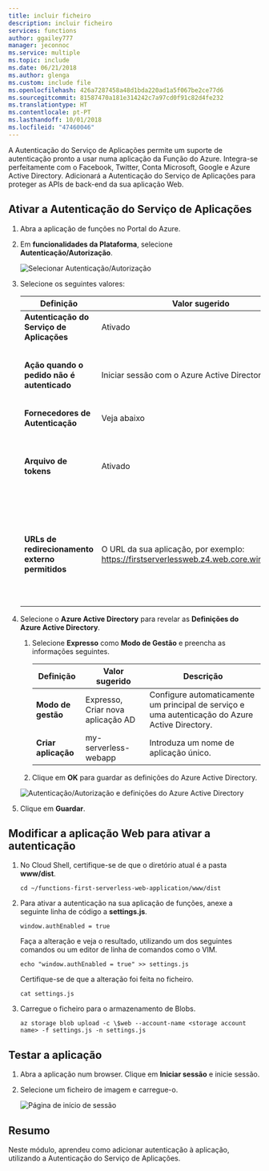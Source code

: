 ```yaml
---
title: incluir ficheiro
description: incluir ficheiro
services: functions
author: ggailey777
manager: jeconnoc
ms.service: multiple
ms.topic: include
ms.date: 06/21/2018
ms.author: glenga
ms.custom: include file
ms.openlocfilehash: 426a7287458a48d1bda220ad1a5f067be2ce77d6
ms.sourcegitcommit: 81587470a181e314242c7a97cd0f91c82d4fe232
ms.translationtype: HT
ms.contentlocale: pt-PT
ms.lasthandoff: 10/01/2018
ms.locfileid: "47460046"
---
```

A Autenticação do Serviço de Aplicações permite um suporte de autenticação pronto a usar numa aplicação da Função do Azure. Integra-se perfeitamente com o Facebook, Twitter, Conta Microsoft, Google e Azure Active Directory. Adicionará a Autenticação do Serviço de Aplicações para proteger as APIs de back-end da sua aplicação Web.

## <a name="enable-app-service-authentication"></a>Ativar a Autenticação do Serviço de Aplicações

1. Abra a aplicação de funções no Portal do Azure.

1. Em **funcionalidades da Plataforma**, selecione **Autenticação/Autorização**.

    ![Selecionar Autenticação/Autorização](media/functions-first-serverless-web-app/6-authorization.jpg)

1. Selecione os seguintes valores:
    
    | Definição      |  Valor sugerido   | Descrição                                        |
    | --- | --- | ---|
    | **Autenticação do Serviço de Aplicações** | Ativado | Ative a autenticação. |
    | **Ação quando o pedido não é autenticado** | Iniciar sessão com o Azure Active Directory | Selecione um método de autenticação configurado (abaixo). |
    | **Fornecedores de Autenticação** | Veja abaixo | Veja abaixo |
    | **Arquivo de tokens** | Ativado | Permita que o Serviço de Aplicações armazene e faça a gestão dos tokens. |
    | **URLs de redirecionamento externo permitidos** | O URL da sua aplicação, por exemplo: https://firstserverlessweb.z4.web.core.windows.net/ | URLs para os quais o Serviço de Aplicações pode redirecionar depois de um utilizador ser autenticado. |

1. Selecione o **Azure Active Directory** para revelar as **Definições do Azure Active Directory**.

    1. Selecione **Expresso** como **Modo de Gestão** e preencha as informações seguintes.
    
        | Definição      |  Valor sugerido   | Descrição                                        |
        | --- | --- | ---|
        | **Modo de gestão** | Expresso, Criar nova aplicação AD | Configure automaticamente um principal de serviço e uma autenticação do Azure Active Directory. |
        | **Criar aplicação** | my-serverless-webapp | Introduza um nome de aplicação único. |
    
    1. Clique em **OK** para guardar as definições do Azure Active Directory.

    ![Autenticação/Autorização e definições do Azure Active Directory](media/functions-first-serverless-web-app/6-create-aad.png)

1. Clique em **Guardar**.


## <a name="modify-the-web-app-to-enable-authentication"></a>Modificar a aplicação Web para ativar a autenticação

1. No Cloud Shell, certifique-se de que o diretório atual é a pasta **www/dist**.

    ```azurecli
    cd ~/functions-first-serverless-web-application/www/dist
    ```

1. Para ativar a autenticação na sua aplicação de funções, anexe a seguinte linha de código a **settings.js**.

    `window.authEnabled = true`

    Faça a alteração e veja o resultado, utilizando um dos seguintes comandos ou um editor de linha de comandos como o VIM.

    ```azurecli
    echo "window.authEnabled = true" >> settings.js
    ```

    Certifique-se de que a alteração foi feita no ficheiro.

    ```azurecli
    cat settings.js
    ```

1. Carregue o ficheiro para o armazenamento de Blobs.

    ```azurecli
    az storage blob upload -c \$web --account-name <storage account name> -f settings.js -n settings.js
    ```


## <a name="test-the-application"></a>Testar a aplicação

1. Abra a aplicação num browser. Clique em **Iniciar sessão** e inicie sessão.

1. Selecione um ficheiro de imagem e carregue-o.

    ![Página de início de sessão](media/functions-first-serverless-web-app/6-aad-auth.png)
    

## <a name="summary"></a>Resumo

Neste módulo, aprendeu como adicionar autenticação à aplicação, utilizando a Autenticação do Serviço de Aplicações.
